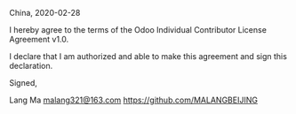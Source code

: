China, 2020-02-28

I hereby agree to the terms of the Odoo Individual Contributor License Agreement v1.0.

I declare that I am authorized and able to make this agreement and sign this declaration.

Signed,

Lang Ma malang321@163.com https://github.com/MALANGBEIJING
